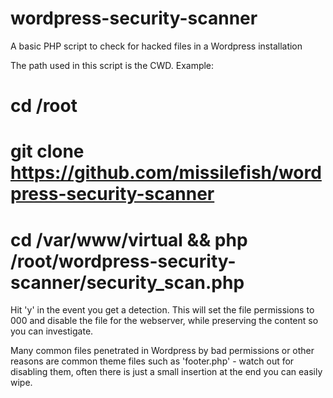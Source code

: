wordpress-security-scanner
==========================

A basic PHP script to check for hacked files in a Wordpress installation

The path used in this script is the CWD. Example:
# cd /root
# git clone https://github.com/missilefish/wordpress-security-scanner
# cd /var/www/virtual && php /root/wordpress-security-scanner/security_scan.php

Hit 'y' in the event you get a detection. This will set the file permissions to 000 and disable the file for the webserver, while preserving the content so you can investigate. 

Many common files penetrated in Wordpress by bad permissions or other reasons are common theme files such as 'footer.php' - watch out for disabling them, often there is just a small insertion at the end you can easily wipe. 
